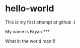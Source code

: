 # hello-world
This is my first attempt at github :) 

My name is Bryan ***

What in the world man!!!
